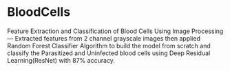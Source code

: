 # BloodCells
Feature Extraction and Classification of Blood Cells Using Image Processing — Extracted features from 2 channel grayscale images then applied Random Forest Classifier Algorithm to build the model from scratch and classify the Parasitized and Uninfected blood cells using Deep Residual Learning(ResNet) with 87% accuracy.
